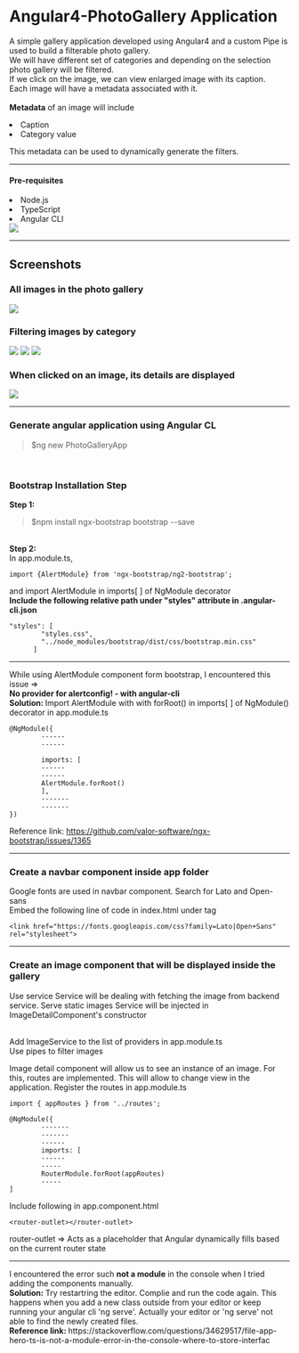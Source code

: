 # Angular4-PhotoGallery Application
A simple gallery application developed using Angular4 and a custom Pipe is used to build a filterable photo gallery. <br>
We will have different set of categories and depending on the selection photo gallery will be filtered.<br>
If we click on the image, we can view enlarged image with its caption.<br>
Each image will have a metadata associated with it. <br><br>
<strong>Metadata</strong> of an image will include
<li>Caption</li>
<li>Category value</li>

This metadata can be used to dynamically generate the filters.

<hr>
<h4>Pre-requisites</h4>
<li>Node.js</li>
<li>TypeScript</li>
<li>Angular CLI</li>
<img src="https://github.com/patilankita79/Angular4-PhotoGallery/blob/master/Screenshots/NodeJS_TS_CLI_INFO.png"/>

<hr>
<h2>Screenshots</h2>
<h3>All images in the photo gallery</h3>
<img src="https://github.com/patilankita79/Angular4-PhotoGallery/blob/master/Screenshots/AllImages.png" />
<h3>Filtering images by category </h3>
<img src="https://github.com/patilankita79/Angular4-PhotoGallery/blob/master/Screenshots/ByBoats.png" />
<img src="https://github.com/patilankita79/Angular4-PhotoGallery/blob/master/Screenshots/ByCamping.png" />
<img src="https://github.com/patilankita79/Angular4-PhotoGallery/blob/master/Screenshots/ByLibrary.png" />
<h3>When clicked on an image, its details are displayed</h3>
<img src="https://github.com/patilankita79/Angular4-PhotoGallery/blob/master/Screenshots/ImageWithCaption.png" />
<hr>
<h3>Generate angular application using Angular CL</h3>
<blockquote>$ng new PhotoGalleryApp</blockquote>
<br>
<h3>Bootstrap Installation Step</h3>
<strong>Step 1:</strong>
<blockquote>$npm install ngx-bootstrap bootstrap --save</blockquote>
<br>
<strong>Step 2:</strong><br>
In app.module.ts, <br>

```
import {AlertModule} from 'ngx-bootstrap/ng2-bootstrap';
```

and import AlertModule in imports[ ] of NgModule decorator
<br>
<strong>Include the following relative path under "styles" attribute in .angular-cli.json</strong>

```
"styles": [
        "styles.css",
        "../node_modules/bootstrap/dist/css/bootstrap.min.css"
      ]
```

<hr>
While using AlertModule component form bootstrap, I encountered this issue => <br>
<strong>No provider for alertconfig! - with angular-cli</strong>
<br>
<strong>Solution: </strong> Import AlertModule with with forRoot() in imports[ ] of NgModule() decorator in app.module.ts <br>

```
@NgModule({ 
        ------
        ------
        
        imports: [
        ------
        ------
        AlertModule.forRoot()
        ],
        -------
        -------
})
```
Reference link: https://github.com/valor-software/ngx-bootstrap/issues/1365
<hr>
<h3>Create a navbar component inside app folder</h3>
Google fonts are used in navbar component. Search for Lato and Open-sans<br>
Embed the following line of code in index.html under <head> tag

```
<link href="https://fonts.googleapis.com/css?family=Lato|Open+Sans" rel="stylesheet">
```
<hr>
<h3>Create an image component that will be displayed inside the gallery</h3>

Use service
Service will be dealing with fetching the image from backend service. Serve static images
Service will be injected in ImageDetailComponent's constructor

<br>
Add ImageService to the list of providers in app.module.ts



<br>
Use pipes to filter images

Image detail component will allow us to see an instance of an image. For this, routes are implemented. This will allow to change view in the application. Register the routes in app.module.ts

```
import { appRoutes } from '../routes';

@NgModule({
        -------
        -------
        ------
        imports: [ 
        ------
        -----
        RouterModule.forRoot(appRoutes)
        -----
]
```


Include following in app.component.html
```
<router-outlet></router-outlet> 
```

router-outlet => Acts as a placeholder that Angular dynamically fills based on the current router state

<hr>
I encountered the error such <strong>not a module</strong> in the console when I tried adding the components manually.<br>
<strong>Solution:</strong> Try restartring the editor. Complie and run the code again. This happens when you add a new class outside from your editor or keep running your angular cli 'ng serve'. Actually your editor or 'ng serve' not able to find the newly created files.<br>
<strong>Reference link: </strong> https://stackoverflow.com/questions/34629517/file-app-hero-ts-is-not-a-module-error-in-the-console-where-to-store-interfac



